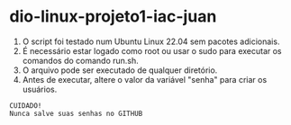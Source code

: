 # dio-linux-projeto1-iac-juan

1. O script foi testado num Ubuntu Linux 22.04 sem pacotes adicionais.
2. É necessário estar logado como root ou usar o sudo para executar os comandos do comando run.sh.
3. O arquivo pode ser executado de qualquer diretório.
4. Antes de executar, altere o valor da variável "senha" para criar os usuários.

```
CUIDADO!
Nunca salve suas senhas no GITHUB
```
